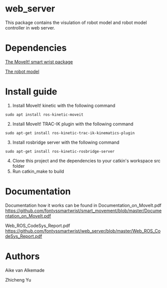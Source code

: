 
web_server
=====================================================================

This package contains the visulation of robot model and robot model controller in web server.

Dependencies
=====================================================================
[The MoveIt! smart wrist package](https://github.com/fontyssmartwrist/moveit_smart_wrist)

[The robot model](https://github.com/fontyssmartwrist/sw_v3_description)

Install guide
=====================================================================
   1) Install MoveIt! kinetic with the following command

	sudo apt install ros-kinetic-moveit

   2) Install MoveIt! TRAC-IK plugin with the following command

	sudo apt-get install ros-kinetic-trac-ik-kinematics-plugin
   
   3) Install rosbridge server with the following command
   
    sudo apt-get install ros-kinetic-rosbridge-server
   
   4) Clone this project and the dependencies to your catkin's workspace src folder
   5) Run catkin_make to build 
    
Documentation
=====================================================================
Documentation how it works can be found in Documentation_on_MoveIt.pdf https://github.com/fontyssmartwrist/smart_movement/blob/master/Documentation_on_MoveIt.pdf  

Web_ROS_CodeSys_Report.pdf
https://github.com/fontyssmartwrist/web_server/blob/master/Web_ROS_CodeSys_Report.pdf

Authors
=====================================================================
Aike van Alkemade

Zhicheng Yu
